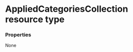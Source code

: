 # AppliedCategoriesCollection resource type



### Properties
None

<!-- uuid: 61f941ed-3fd5-4775-87b8-21a889698215
2015-10-09 17:14:35 UTC -->